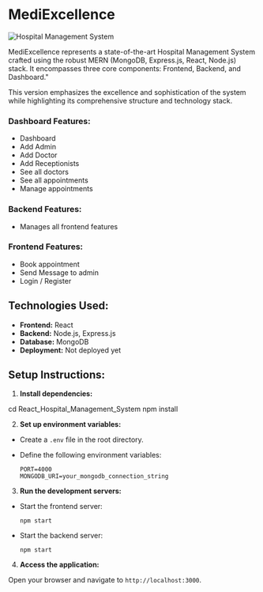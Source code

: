 # MediExcellence

![Hospital Management System](https://github.com/yatunyi15075/React_Hospital_Management_System/blob/master/frontend/src/assets/4.png)

MediExcellence represents a state-of-the-art Hospital Management System crafted using the robust MERN (MongoDB, Express.js, React, Node.js) stack. It encompasses three core components: Frontend, Backend, and Dashboard."

This version emphasizes the excellence and sophistication of the system while highlighting its comprehensive structure and technology stack.

### Dashboard Features:
- Dashboard
- Add Admin
- Add Doctor
- Add Receptionists
- See all doctors
- See all appointments
- Manage appointments

### Backend Features:
- Manages all frontend features

### Frontend Features:
- Book appointment
- Send Message to admin
- Login / Register

## Technologies Used:

- **Frontend:** React
- **Backend:** Node.js, Express.js
- **Database:** MongoDB
- **Deployment:** Not deployed yet

## Setup Instructions:

1. **Install dependencies:**

cd React_Hospital_Management_System
npm install


2. **Set up environment variables:**

- Create a `.env` file in the root directory.
- Define the following environment variables:

  ```
  PORT=4000
  MONGODB_URI=your_mongodb_connection_string
  ```

3. **Run the development servers:**

- Start the frontend server:

  ```
  npm start
  ```

- Start the backend server:

  ```
  npm start
  ```

4. **Access the application:**

Open your browser and navigate to `http://localhost:3000`.

